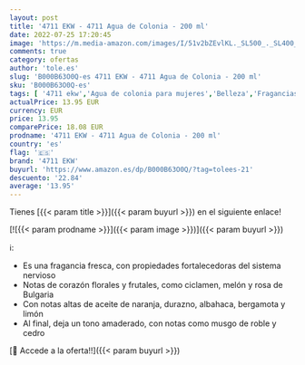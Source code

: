 ```yaml
---
layout: post
title: '4711 EKW - 4711 Agua de Colonia - 200 ml'
date: 2022-07-25 17:20:45
image: 'https://m.media-amazon.com/images/I/51v2bZEvlKL._SL500_._SL400_.jpg'
comments: true
category: ofertas
author: 'tole.es'
slug: 'B000B63O0Q-es 4711 EKW - 4711 Agua de Colonia - 200 ml'
sku: 'B000B63O0Q-es'
tags: [ '4711 ekw','Agua de colonia para mujeres','Belleza','Fragancias para mujeres','Perfumes y fragancias','agua','colonia','de','🇪🇸', ]
actualPrice: 13.95 EUR
currency: EUR
price: 13.95
comparePrice: 18.08 EUR
prodname: '4711 EKW - 4711 Agua de Colonia - 200 ml'
country: 'es'
flag: '🇪🇸'
brand: '4711 EKW'
buyurl: 'https://www.amazon.es/dp/B000B63O0Q/?tag=tolees-21'
descuento: '22.84'
average: '13.95'
---
```


Tienes [{{< param title >}}]({{< param buyurl >}}) en el siguiente enlace!

[![{{< param prodname >}}]({{< param image >}})]({{< param buyurl >}})

ℹ️:

- Es una fragancia fresca, con propiedades fortalecedoras del sistema nervioso
- Notas de corazón florales y frutales, como ciclamen, melón y rosa de Bulgaria
- Con notas altas de aceite de naranja, durazno, albahaca, bergamota y limón
- Al final, deja un tono amaderado, con notas como musgo de roble y cedro

[🛒 Accede a la oferta!!]({{< param buyurl >}})
